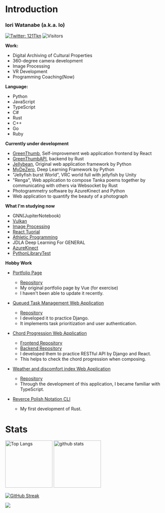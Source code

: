 # Introduction

### Iori Watanabe (a.k.a. Io)

[![Twitter: 121Tkn](https://img.shields.io/twitter/follow/121Tkn?style=social)](https://twitter.com/121Tkn)
![Visitors](https://visitor-badge.glitch.me/badge?page_id=iorn121&left_color=gray&right_color=blue)

**Work:**
- Digital Archiving of Cultural Properties
- 360-degree camera development
- Image Processing
- VR Development
- Programming Coaching(Now)

**Language:**
- Python
- JavaScript
- TypeScript
- C#
- Rust
- C++
- Go
- Ruby

**Currently under development**
- [GreenThumb](https://github.com/iorn121/GreenThumb), Self-improvement web application frontend by React
- [GreenThumbAPI](https://github.com/iorn121/GreenThumbAPI), backend by Rust
- [Jellybean](https://github.com/iorn121/jellybeans), Original web application framework by Python
- [MyDeZero](https://github.com/iorn121/MyDeZero), Deep Learning Framework by Python
- "Jellyfish burst World", VRC world full with jellyfish by Unity
- "Renga", Web application to compose Tanka poems together by communicating with others via Websocket by Rust
- Photogrammetry software by AzureKinect and Python
- Web application to quantify the beauty of a photograph

**What I'm studying now**
- GNN(JupiterNotebook)
- [Vulkan](https://github.com/iorn121/VulkanTutorial)
- [Image Processing](https://github.com/iorn121/ImageProcessing100Questions)
- [React Tuorial](https://www.udemy.com/course/react_stepup/learn/lecture/24823314#content)
- [Athletic Programming](https://github.com/iorn121/AtCoder)
- JDLA Deep Learning For GENERAL
- [AzureKinect](https://github.com/iorn121/AzureKinectPython)
- [PythonLibraryTest](https://github.com/iorn121/PythonLibTest)

**Hobby Work**
- [Portfolio Page](https://iorn121.github.io/)
  - [Repository](https://github.com/iorn121/iorn121.github.io)
  - My original portfolio page by Vue (for exercise)
  - I haven't been able to update it recently.

- [Queued Task Management Web Application](https://tasque.herokuapp.com/)
  - [Repository](https://github.com/iorn121/Tasque)
  - I developed it to practice Django.
  - It implements task prioritization and user authentication.

- [Chord Progression Web Application](https://iorn121.github.io/ChordProgressor/)
  - [Frontend Repository](https://github.com/iorn121/ChordProgressor)
  - [Backend Repository](https://github.com/iorn121/ChordProgressor-API)
  - I developed them to practice RESTful API by Django and React.
  - This helps to check the chord progression when composing.
  
- [Weather and discomfort index Web Application](https://symphonious-hotteok-b485d8.netlify.app/)
  - [Repository](https://github.com/iorn121/weather-app)
  -  Through the development of this application, I became familiar with TypeScript.
  
- [Reverce Polish Notation CLI](https://github.com/iorn121/rust_RPN_cli)
  - My first development of Rust.

# Stats
<p align="left"> 
  <img alt="Top Langs" height="150px" src="https://github-readme-stats.vercel.app/api/top-langs/?username=iorn121&layout=compact&show_icons=true&theme=vue&hide=jupyter%20notebook,Makefile" />
  <img alt="github stats" height="150px" src="https://github-readme-stats.vercel.app/api?username=iorn121&theme=vue&show_icons=ture" />
</p>

 [![GitHub Streak](http://github-readme-streak-stats.herokuapp.com?user=iorn121&theme=vue&date_format=%5BY%20%5DM%20j)](https://git.io/streak-stats)

 
![](https://github-profile-summary-cards.vercel.app/api/cards/profile-details?username=iorn121&theme=vue)



